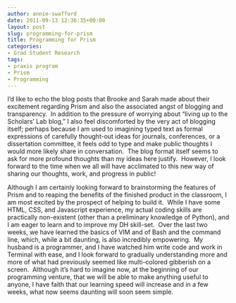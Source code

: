 ```yaml
---
author: annie-swafford
date: 2011-09-13 12:36:35+00:00
layout: post
slug: programming-for-prism
title: Programming for Prism
categories:
- Grad Student Research
tags:
- praxis program
- Prism
- Programming
---
```


I’d like to echo the blog posts that Brooke and Sarah made about their excitement regarding Prism and also the associated angst of blogging and transparency.  In addition to the pressure of worrying about “living up to the Scholars’ Lab blog,” I also feel discomforted by the very act of blogging itself; perhaps because I am used to imagining typed text as formal expressions of carefully thought-out ideas for journals, conferences, or a dissertation committee, it feels odd to type and make public thoughts I would more likely share in conversation.  The blog format itself seems to ask for more profound thoughts than my ideas here justify.  However, I look forward to the time when we all will have acclimated to this new way of sharing our thoughts, work, and progress in public!

Although I am certainly looking forward to brainstorming the features of Prism and to reaping the benefits of the finished product in the classroom, I am most excited by the prospect of helping to build it.  While I have some HTML, CSS, and Javascript experience, my actual coding skills are practically non-existent (other than a preliminary knowledge of Python), and I am eager to learn and to improve my DH skill-set.  Over the last two weeks, we have learned the basics of VIM and of Bash and the command line, which, while a bit daunting, is also incredibly empowering.  My husband is a programmer, and I have watched him write code and work in Terminal with ease, and I look forward to gradually understanding more and more of what had previously seemed like multi-colored gibberish on a screen.  Although it’s hard to imagine now, at the beginning of our programming venture, that we will be able to make anything useful to anyone, I have faith that our learning speed will increase and in a few weeks, what now seems daunting will soon seem simple.

